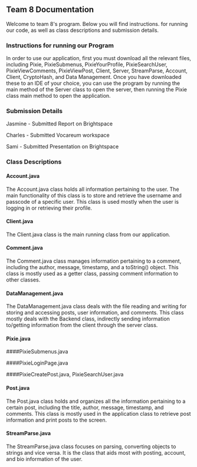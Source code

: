 ## **Team 8 Documentation**

Welcome to team 8's program. Below you will find instructions. for running our code,
as well as class descriptions and submission details.


### **Instructions for running our Program**

In order to use our application, first you must download all the relevant files, including
Pixie, PixieSubmenus, PixieYourProfile, PixieSearchUser, PixieViewComments, PixieViewPost, Client, Server,
StreamParse, Account, Client, CryptoHash, and Data Management. Once you have downloaded these to an IDE of your choice,
you can use the program by running the main method of the Server class to open the server, then running the Pixie class
main method to open the application.

### **Submission Details**

Jasmine - Submitted Report on Brightspace

Charles - Submitted Vocareum workspace

Sami - Submitted Presentation on Brightspace

### **Class Descriptions**

#### **Account.java**

The Account.java class holds all information pertaining to the user.
The main functionality of this class is to store and retrieve the username
and passcode of a specific user. This class is used mostly when the user is logging in or retrieving their profile.

#### Client.java

The Client.java class is the main running class from our application.

#### **Comment.java**

The Comment.java class manages information pertaining to a comment, including the author, message, timestamp,
and a toString() object. This class is mostly used as a getter class, passing comment information to other classes.

#### **DataManagement.java**

The DataManagement.java class deals with the file reading and writing for storing and accessing posts,
user information, and comments. This class mostly deals with the Backend class, indirectly sending information
to/getting information from the client through the server class.

#### Pixie.java

####PixieSubmenus.java

####PixieLoginPage.java

####PixieCreatePost.java, PixieSearchUser.java
#### **Post.java**

The Post.java class holds and organizes all the information pertaining to a certain post, including the title, author,
message, timestamp, and comments. This class is mostly used in the application class to retrieve post information and
print posts to the screen.

#### **StreamParse.java**

The StreamParse.java class focuses on parsing, converting objects to strings and vice versa. It is the class
that aids most with posting, account, and bio information of the user.